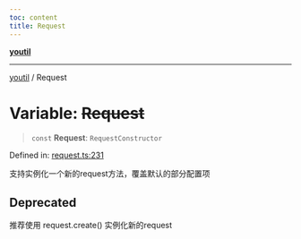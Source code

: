 ```yaml
---
toc: content
title: Request
---
```

[**youtil**](../README.md)

***

[youtil](../globals.md) / Request

# Variable: ~~Request~~

> `const` **Request**: `RequestConstructor`

Defined in: [request.ts:231](https://github.com/sxei/youtil/blob/e9b34c64623618e698ab667bad1efa38ce987ab1/src/request.ts#L231)

支持实例化一个新的request方法，覆盖默认的部分配置项

## Deprecated

推荐使用 request.create() 实例化新的request
